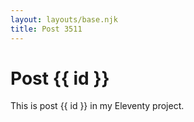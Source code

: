 ```yaml
---
layout: layouts/base.njk
title: Post 3511
---
```


# Post {{ id }}

This is post {{ id }} in my Eleventy project.
